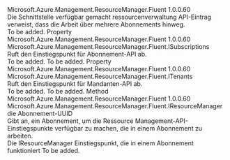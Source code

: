 <Type Name="ResourceManager+IAuthenticated" FullName="Microsoft.Azure.Management.ResourceManager.Fluent.ResourceManager+IAuthenticated">
  <TypeSignature Language="C#" Value="public interface ResourceManager.IAuthenticated" />
  <TypeSignature Language="ILAsm" Value=".class nested public interface auto ansi abstract ResourceManager/IAuthenticated" />
  <TypeSignature Language="DocId" Value="T:Microsoft.Azure.Management.ResourceManager.Fluent.ResourceManager.IAuthenticated" />
  <TypeSignature Language="VB.NET" Value="Public Interface ResourceManager.IAuthenticated" />
  <TypeSignature Language="F#" Value="type ResourceManager.IAuthenticated = interface" />
  <AssemblyInfo>
    <AssemblyName>Microsoft.Azure.Management.ResourceManager.Fluent</AssemblyName>
    <AssemblyVersion>1.0.0.60</AssemblyVersion>
  </AssemblyInfo>
  <Interfaces />
  <Docs>
    <summary>
             Die Schnittstelle verfügbar gemacht ressourcenverwaltung API-Eintrag verweist, dass die Arbeit über mehrere Abonnements hinweg.
            </summary>
    <remarks>To be added.</remarks>
  </Docs>
  <Members>
    <Member MemberName="Subscriptions">
      <MemberSignature Language="C#" Value="public Microsoft.Azure.Management.ResourceManager.Fluent.ISubscriptions Subscriptions { get; }" />
      <MemberSignature Language="ILAsm" Value=".property instance class Microsoft.Azure.Management.ResourceManager.Fluent.ISubscriptions Subscriptions" />
      <MemberSignature Language="DocId" Value="P:Microsoft.Azure.Management.ResourceManager.Fluent.ResourceManager.IAuthenticated.Subscriptions" />
      <MemberSignature Language="VB.NET" Value="Public ReadOnly Property Subscriptions As ISubscriptions" />
      <MemberSignature Language="F#" Value="member this.Subscriptions : Microsoft.Azure.Management.ResourceManager.Fluent.ISubscriptions" Usage="Microsoft.Azure.Management.ResourceManager.Fluent.ResourceManager.IAuthenticated.Subscriptions" />
      <MemberType>Property</MemberType>
      <AssemblyInfo>
        <AssemblyName>Microsoft.Azure.Management.ResourceManager.Fluent</AssemblyName>
        <AssemblyVersion>1.0.0.60</AssemblyVersion>
      </AssemblyInfo>
      <ReturnValue>
        <ReturnType>Microsoft.Azure.Management.ResourceManager.Fluent.ISubscriptions</ReturnType>
      </ReturnValue>
      <Docs>
        <summary>
            Ruft den Einstiegspunkt für Abonnement-API ab.
            </summary>
        <value>To be added.</value>
        <remarks>To be added.</remarks>
      </Docs>
    </Member>
    <Member MemberName="Tenants">
      <MemberSignature Language="C#" Value="public Microsoft.Azure.Management.ResourceManager.Fluent.ITenants Tenants { get; }" />
      <MemberSignature Language="ILAsm" Value=".property instance class Microsoft.Azure.Management.ResourceManager.Fluent.ITenants Tenants" />
      <MemberSignature Language="DocId" Value="P:Microsoft.Azure.Management.ResourceManager.Fluent.ResourceManager.IAuthenticated.Tenants" />
      <MemberSignature Language="VB.NET" Value="Public ReadOnly Property Tenants As ITenants" />
      <MemberSignature Language="F#" Value="member this.Tenants : Microsoft.Azure.Management.ResourceManager.Fluent.ITenants" Usage="Microsoft.Azure.Management.ResourceManager.Fluent.ResourceManager.IAuthenticated.Tenants" />
      <MemberType>Property</MemberType>
      <AssemblyInfo>
        <AssemblyName>Microsoft.Azure.Management.ResourceManager.Fluent</AssemblyName>
        <AssemblyVersion>1.0.0.60</AssemblyVersion>
      </AssemblyInfo>
      <ReturnValue>
        <ReturnType>Microsoft.Azure.Management.ResourceManager.Fluent.ITenants</ReturnType>
      </ReturnValue>
      <Docs>
        <summary>
            Ruft den Einstiegspunkt für Mandanten-API ab.
            </summary>
        <value>To be added.</value>
        <remarks>To be added.</remarks>
      </Docs>
    </Member>
    <Member MemberName="WithSubscription">
      <MemberSignature Language="C#" Value="public Microsoft.Azure.Management.ResourceManager.Fluent.IResourceManager WithSubscription (string subscriptionId);" />
      <MemberSignature Language="ILAsm" Value=".method public hidebysig newslot virtual instance class Microsoft.Azure.Management.ResourceManager.Fluent.IResourceManager WithSubscription(string subscriptionId) cil managed" />
      <MemberSignature Language="DocId" Value="M:Microsoft.Azure.Management.ResourceManager.Fluent.ResourceManager.IAuthenticated.WithSubscription(System.String)" />
      <MemberSignature Language="VB.NET" Value="Public Function WithSubscription (subscriptionId As String) As IResourceManager" />
      <MemberSignature Language="F#" Value="abstract member WithSubscription : string -&gt; Microsoft.Azure.Management.ResourceManager.Fluent.IResourceManager" Usage="iAuthenticated.WithSubscription subscriptionId" />
      <MemberType>Method</MemberType>
      <AssemblyInfo>
        <AssemblyName>Microsoft.Azure.Management.ResourceManager.Fluent</AssemblyName>
        <AssemblyVersion>1.0.0.60</AssemblyVersion>
      </AssemblyInfo>
      <ReturnValue>
        <ReturnType>Microsoft.Azure.Management.ResourceManager.Fluent.IResourceManager</ReturnType>
      </ReturnValue>
      <Parameters>
        <Parameter Name="subscriptionId" Type="System.String" />
      </Parameters>
      <Docs>
        <param name="subscriptionId">die Abonnement-UUID</param>
        <summary>
            Gibt an, ein Abonnement, um die Ressource Management-API-Einstiegspunkte verfügbar zu machen, die in einem Abonnement zu arbeiten.
            </summary>
        <returns>Die IResourceManager Einstiegspunkt, die in einem Abonnement funktioniert</returns>
        <remarks>To be added.</remarks>
      </Docs>
    </Member>
  </Members>
</Type>